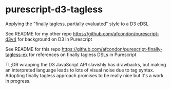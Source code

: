 # purescript-d3-tagless

Applying the "finally tagless, partially evaluated" style to a D3 eDSL

See README for my other repo https://github.com/afcondon/purescript-d3v4 for background on D3 in Purescript

See README for this repo https://github.com/afcondon/purescript-finally-tagless-ex for references on
finally tagless DSLs in Purescript

TL;DR wrapping the D3 JavaScript API slavishly has drawbacks, but making an interpreted
language leads to lots of visual noise due to tag syntax. Adopting finally tagless approach promises to be really
nice but it's a work in progress.
